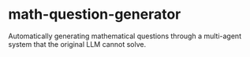# math-question-generator
Automatically generating mathematical questions through a multi-agent system that the original LLM cannot solve.
